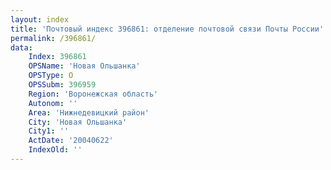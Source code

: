 ```yaml
---
layout: index
title: 'Почтовый индекс 396861: отделение почтовой связи Почты России'
permalink: /396861/
data:
    Index: 396861
    OPSName: 'Новая Ольшанка'
    OPSType: О
    OPSSubm: 396959
    Region: 'Воронежская область'
    Autonom: ''
    Area: 'Нижнедевицкий район'
    City: 'Новая Ольшанка'
    City1: ''
    ActDate: '20040622'
    IndexOld: ''
---
```

